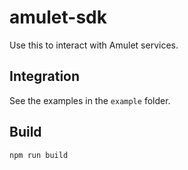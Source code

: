 # amulet-sdk

Use this to interact with Amulet services.

## Integration

See the examples in the `example` folder.

## Build

```sh
npm run build
```
